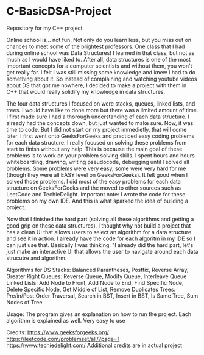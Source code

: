 # C-BasicDSA-Project
Repository for my C++ project

Online school is... not fun. Not only do you learn less, but you miss out on chances to meet some of the brightest professors. One class that I had during online school was Data Structures! I learned in that class, but not as much as I would have liked to. After all, data structures is one of the most important concepts for a computer scientists and without them, you won't get really far. I felt I was still missing some knowledge and knew I had to do something about it. So instead of complaining and watching youtube videos about DS that got me nowhere, I decided to make a project with them in C++ that would really solidify my knowledge in data structures.

The four data structures I focused on were stacks, queues, linked lists, and trees. I would have like to done more but there was a limited amount of time. I first made sure I had a thorough understanding of each data structure. I already had the concepts down, but just wanted to make sure. Now, it was time to code. But I did not start on my project immedietly, that will come later. I first went onto GeeksForGeeks and practiced easy coding problems for each data structure. I really focused on solving these problems from start to finish without any help. This is because the main goal of these problems is to work on your problem solving skills. I spent hours and hours whiteboarding, drawing, writing pseudocode, debugging until I solved all problems. Some problems were very easy, some were very hard for me (though they were all EASY level on GeeksForGeeks). It felt good when I solved those problems. I did most of the easy problems for each data structure on GeeksForGeeks and the moved to other sources such as LeetCode and TechieDelight. Important note: I wrote the code for these problems on my own IDE. And this is what sparked the idea of building a project.

Now that I finished the hard part (solving all these algorithms and getting a good grip on these data structures), I thought why not build a project that has a clean UI that allows users to select an algorithm for a data structure and see it in action. I already have the code for each algoritm in my IDE so I can just use that. Basically I was thinking: "I already did the hard part, let's just make an interactive UI that allows the user to navigate around each data strucutre and algorithm. 

Algorithms for DS
Stacks: Balanced Parantheses, Postfix, Reverse Array, Greater Right
Queues: Reverse Queue, Modify Queue, Interleave Queue
Linked Lists: Add Node to Front, Add Node to End, Find Specific Node, Delete Specific Node, Get Middle of List, Remove Duplicates
Trees: Pre/in/Post Order Traversal, Search in BST, Insert in BST, Is Same Tree, Sum Nodes of Tree

Usage:
The program gives an explanation on how to run the project. Each algorithm is explained as well. Very easy to use

Credits:
https://www.geeksforgeeks.org/
https://leetcode.com/problemset/all/?page=1
https://www.techiedelight.com/
Additional credits are in actual project




